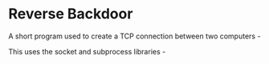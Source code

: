 # Reverse Backdoor 
A short program used to create a TCP connection between two computers - 

This uses the socket and subprocess libraries - 
